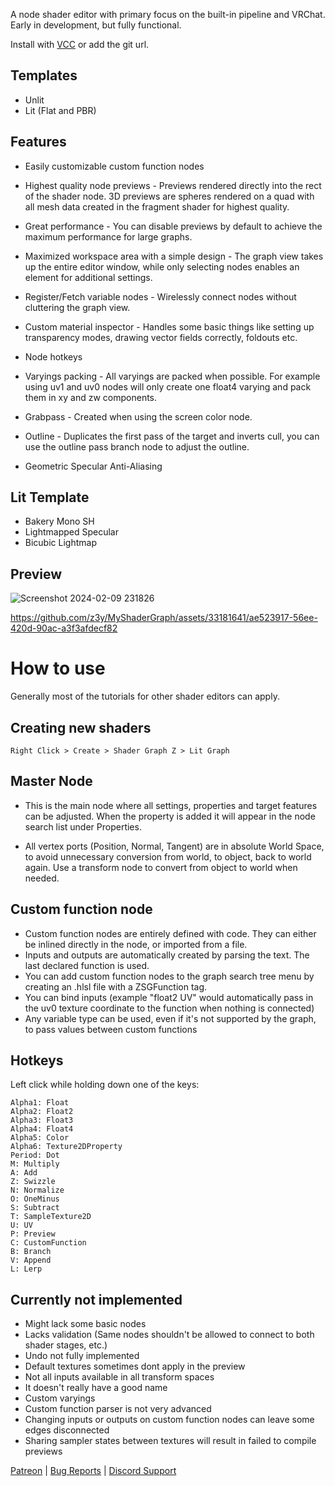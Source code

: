 A node shader editor with primary focus on the built-in pipeline and VRChat. Early in development, but fully functional. 

Install with [VCC](https://z3y.github.io/vpm-package-listing/) or add the git url.

## Templates
- Unlit
- Lit (Flat and PBR)

## Features
- Easily customizable custom function nodes

- Highest quality node previews - Previews rendered directly into the rect of the shader node. 3D previews are spheres rendered on a quad with all mesh data created in the fragment shader for highest quality.

- Great performance - You can disable previews by default to achieve the maximum performance for large graphs.

- Maximized workspace area with a simple design - The graph view takes up the entire editor window, while only selecting nodes enables an element for additional settings.


- Register/Fetch variable nodes - Wirelessly connect nodes without cluttering the graph view.

- Custom material inspector - Handles some basic things like setting up transparency modes, drawing vector fields correctly, foldouts etc.

- Node hotkeys

- Varyings packing - All varyings are packed when possible. For example using uv1 and uv0 nodes will only create one float4 varying and pack them in xy and zw components.

- Grabpass - Created when using the screen color node.

- Outline - Duplicates the first pass of the target and inverts cull, you can use the outline pass branch node to adjust the outline.

- Geometric Specular Anti-Aliasing

## Lit Template
- Bakery Mono SH
- Lightmapped Specular
- Bicubic Lightmap


## Preview

![Screenshot 2024-02-09 231826](https://github.com/z3y/MyShaderGraph/assets/33181641/f94a7774-2273-48e5-835c-8ddad39d4983)

https://github.com/z3y/MyShaderGraph/assets/33181641/ae523917-56ee-420d-90ac-a3f3afdecf82

# How to use

Generally most of the tutorials for other shader editors can apply.

## Creating new shaders
`Right Click > Create > Shader Graph Z > Lit Graph`

## Master Node
- This is the main node where all settings, properties and target features can be adjusted. When the property is added it will appear in the node search list under Properties.

- All vertex ports (Position, Normal, Tangent) are in absolute World Space, to avoid unnecessary conversion from world, to object, back to world again. Use a transform node to convert from object to world when needed.


## Custom function node
- Custom function nodes are entirely defined with code. They can either be inlined directly in the node, or imported from a file.
- Inputs and outputs are automatically created by parsing the text. The last declared function is used.
- You can add custom function nodes to the graph search tree menu by creating an .hlsl file with a ZSGFunction tag.
- You can bind inputs (example "float2 UV" would automatically pass in the uv0 texture coordinate to the function when nothing is connected)
- Any variable type can be used, even if it's not supported by the graph, to pass values between custom functions

## Hotkeys
Left click while holding down one of the keys:
```
Alpha1: Float
Alpha2: Float2
Alpha3: Float3
Alpha4: Float4
Alpha5: Color
Alpha6: Texture2DProperty
Period: Dot
M: Multiply
A: Add
Z: Swizzle
N: Normalize
O: OneMinus
S: Subtract
T: SampleTexture2D
U: UV
P: Preview
C: CustomFunction
B: Branch
V: Append
L: Lerp
```


## Currently not implemented
- Might lack some basic nodes
- Lacks validation (Same nodes shouldn't be allowed to connect to both shader stages, etc.)
- Undo not fully implemented
- Default textures sometimes dont apply in the preview
- Not all inputs available in all transform spaces
- It doesn't really have a good name
- Custom varyings
- Custom function parser is not very advanced
- Changing inputs or outputs on custom function nodes can leave some edges disconnected
- Sharing sampler states between textures will result in failed to compile previews


[Patreon](https://www.patreon.com/z3y) |
[Bug Reports](https://github.com/z3y/ShaderGraphZ/issues) |
[Discord Support](https://discord.gg/bw46tKgRFT)